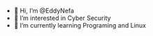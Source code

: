 - 👋 Hi, I’m @EddyNefa
- 👀 I’m interested in Cyber Security
- 🌱 I’m currently learning Programing and Linux




